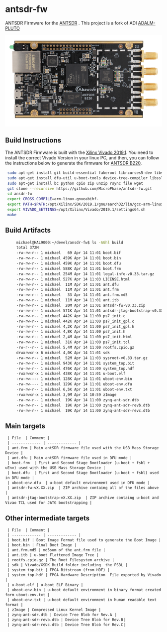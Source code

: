 # antsdr-fw
ANTSDR Firmware for the [ANTSDR]("https://item.taobao.com/item.htm?spm=a230r.1.14.16.34e21142YIlxqx&id=647986963313&ns=1&abbucket=2#detail") .
This project is a fork of ADI  [ADALM-PLUTO ](https://github.com/analogdevicesinc/plutosdr-fw)

![ANTSDR](./images/ANTSDR.png)
## Build Instructions

The ANTSDR Firmware is built with the [Xilinx Vivado 2019.1](https://www.xilinx.com/member/forms/download/xef-vivado.html?filename=Xilinx_Vivado_SDK_Web_2019.1_0524_1430_Lin64.bin). You need to install the correct Vivado  Version in your linux PC,  and then, you can  follow the instructions below to generate the firmware for [ANTSDR B220]("https://item.taobao.com/item.htm?spm=a230r.1.14.16.34e21142YIlxqx&id=647986963313&ns=1&abbucket=2#detail").
```bash
 sudo apt-get install git build-essential fakeroot libncurses5-dev libssl-dev ccache
 sudo apt-get install dfu-util u-boot-tools device-tree-compiler libssl1.0-dev mtools
 sudo apt-get install bc python cpio zip unzip rsync file wget
 git clone --recursive https://github.com/MicroPhase/antsdr-fw.git
 cd ansdr-fw
 export CROSS_COMPILE=arm-linux-gnueabihf-
 export PATH=$PATH:/opt/Xilinx/SDK/2019.1/gnu/aarch32/lin/gcc-arm-linux-gnueabi/bin
 export VIVADO_SETTINGS=/opt/Xilinx/Vivado/2019.1/settings64.sh
 make

```
## Build Artifacts
 ```bash
      michael@HAL9000:~/devel/ansdr-fw$ ls -AGhl build
      total 372M
      -rw-rw-r-- 1 michael   69 Apr 14 11:01 boot.bif
      -rw-rw-r-- 1 michael 459K Apr 14 11:01 boot.bin
      -rw-rw-r-- 1 michael 459K Apr 14 11:01 boot.dfu
      -rw-rw-r-- 1 michael 588K Apr 14 11:01 boot.frm
      -rw-rw-r-- 1 michael 254M Apr 14 11:01 legal-info-v0.33.tar.gz
      -rw-rw-r-- 1 michael 527K Apr 14 11:03 LICENSE.html
      -rw-rw-r-- 1 michael  11M Apr 14 11:01 ant.dfu
      -rw-rw-r-- 1 michael  11M Apr 14 11:01 ant.frm
      -rw-rw-r-- 1 michael   33 Apr 14 11:01 ant.frm.md5
      -rw-rw-r-- 1 michael  11M Apr 14 11:01 ant.itb
      -rw-rw-r-- 1 michael  20M Apr 14 11:01 antsdr-fw-v0.33.zip
      -rw-rw-r-- 1 michael 571K Apr 14 11:01 antsdr-jtag-bootstrap-v0.33.zip
      -rw-rw-r-- 1 michael 442K Apr 14 11:00 ps7_init.c
      -rw-rw-r-- 1 michael 442K Apr 14 11:00 ps7_init_gpl.c
      -rw-rw-r-- 1 michael 4,2K Apr 14 11:00 ps7_init_gpl.h
      -rw-rw-r-- 1 michael 4,8K Apr 14 11:00 ps7_init.h
      -rw-rw-r-- 1 michael 2,4M Apr 14 11:00 ps7_init.html
      -rw-rw-r-- 1 michael  31K Apr 14 11:00 ps7_init.tcl
      -rw-r--r-- 1 michael 5,4M Apr 14 11:00 rootfs.cpio.gz
      drwxrwxr-x 6 michael 4,0K Apr 14 11:01 sdk
      -rw-rw-r-- 1 michael  52M Apr 14 11:03 sysroot-v0.33.tar.gz
      -rw-rw-r-- 1 michael 943K Apr 14 11:01 system_top.bit
      -rw-rw-r-- 1 michael 476K Apr 14 11:00 system_top.hdf
      -rwxrwxr-x 1 michael 438K Apr 14 11:01 u-boot.elf
      -rw-rw---- 1 michael 128K Apr 14 11:01 uboot-env.bin
      -rw-rw---- 1 michael 129K Apr 14 11:01 uboot-env.dfu
      -rw-rw-r-- 1 michael 6,5K Apr 14 11:01 uboot-env.txt
      -rwxrwxr-x 1 michael 3,9M Apr 14 10:59 zImage
      -rw-rw-r-- 1 michael  19K Apr 14 11:00 zynq-ant-sdr.dtb
      -rw-rw-r-- 1 michael  19K Apr 14 11:00 zynq-ant-sdr-revb.dtb
      -rw-rw-r-- 1 michael  19K Apr 14 11:00 zynq-ant-sdr-revc.dtb
 ```
 
## Main targets
 
     | File  | Comment |
     | ------------- | ------------- | 
     | ant.frm | Main antSDR firmware file used with the USB Mass Storage Device |
     | ant.dfu | Main antSDR firmware file used in DFU mode |
     | boot.frm  | First and Second Stage Bootloader (u-boot + fsbl + uEnv) used with the USB Mass Storage Device |
     | boot.dfu  | First and Second Stage Bootloader (u-boot + fsbl) used in DFU mode |
     | uboot-env.dfu  | u-boot default environment used in DFU mode |
     | antsdr-fw-vX.XX.zip  | ZIP archive containg all of the files above |  
     | antsdr-jtag-bootstrap-vX.XX.zip  | ZIP archive containg u-boot and Vivao TCL used for JATG bootstrapping |       
 
##  Other intermediate targets

     | File  | Comment |
     | ------------- | ------------- |
     | boot.bif | Boot Image Format file used to generate the Boot Image |
     | boot.bin | Final Boot Image |
     | ant.frm.md5 | md5sum of the ant.frm file |
     | ant.itb | u-boot Flattened Image Tree |
     | rootfs.cpio.gz | The Root Filesystem archive |
     | sdk | Vivado/XSDK Build folder including  the FSBL |
     | system_top.bit | FPGA Bitstream (from HDF) |
     | system_top.hdf | FPGA Hardware Description  File exported by Vivado |
     | u-boot.elf | u-boot ELF Binary |
     | uboot-env.bin | u-boot default environment in binary format created form uboot-env.txt |
     | uboot-env.txt | u-boot default environment in human readable text format |
     | zImage | Compressed Linux Kernel Image |
     | zynq-ant-sdr.dtb | Device Tree Blob for Rev.A |
     | zynq-ant-sdr-revb.dtb | Device Tree Blob for Rev.B|     
     | zynq-ant-sdr-revc.dtb | Device Tree Blob for Rev.C|
 

